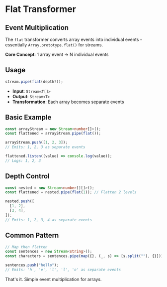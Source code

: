 # Flat Transformer

## Event Multiplication

The `flat` transformer converts array events into individual events - essentially `Array.prototype.flat()` for streams.

**Core Concept**: 1 array event → N individual events

## Usage

```typescript
stream.pipe(flat(depth?));
```

- **Input**: `Stream<T[]>`
- **Output**: `Stream<T>`
- **Transformation**: Each array becomes separate events

## Basic Example

```typescript
const arrayStream = new Stream<number[]>();
const flattened = arrayStream.pipe(flat());

arrayStream.push([1, 2, 3]);
// Emits: 1, 2, 3 as separate events

flattened.listen((value) => console.log(value));
// Logs: 1, 2, 3
```

## Depth Control

```typescript
const nested = new Stream<number[][]>();
const flattened = nested.pipe(flat(1)); // Flatten 2 levels

nested.push([
  [1, 2],
  [3, 4],
]);
// Emits: 1, 2, 3, 4 as separate events
```

## Common Pattern

```typescript
// Map then flatten
const sentences = new Stream<string>();
const characters = sentences.pipe(map({}, (_, s) => [s.split(""), {}])).pipe(flat());

sentences.push("hello");
// Emits: 'h', 'e', 'l', 'l', 'o' as separate events
```

That's it. Simple event multiplication for arrays.
